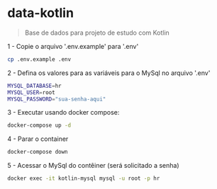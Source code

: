# data-kotlin

> Base de dados para projeto de estudo com Kotlin

1 - Copie o arquivo '.env.example' para '.env'

```bash
cp .env.example .env
```

2 - Defina os valores para as variáveis para o MySql no arquivo '.env'

```bash
MYSQL_DATABASE=hr
MYSQL_USER=root
MYSQL_PASSWORD="sua-senha-aqui"
```

3 - Executar usando docker compose:

```bash
docker-compose up -d
```

4 - Parar o container

```bash
docker-compose down
```

5 - Acessar o MySql do contêiner (será solicitado a senha)

```bash
docker exec -it kotlin-mysql mysql -u root -p hr
```
